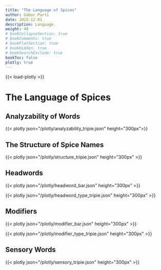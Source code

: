 ```yaml
---
title: "The Language of Spices"
author: Gábor Parti
date: 2022-12-01
description: Language.
weight: 40
# bookCollapseSection: true
# bookComments: true
# bookFlatSection: true
# bookHidden: true
# bookSearchExclude: true
bookToc: false
plotly: true
---
```


{{< load-plotly >}}

# The Language of Spices

## Analyzability of Words
{{< plotly json="/plotly/analyzability_tripie.json" height="300px">}}

## The Structure of Spice Names
{{< plotly json="/plotly/structure_tripie.json" height="300px" >}}

## Headwords
{{< plotly json="/plotly/headword_bar.json" height="300px" >}}

{{< plotly json="/plotly/headword_type_tripie.json" height="300px" >}}

## Modifiers
{{< plotly json="/plotly/modifier_bar.json" height="300px" >}}

{{< plotly json="/plotly/modifier_type_tripie.json" height="300px" >}}

## Sensory Words
{{< plotly json="/plotly/sensory_tripie.json" height="300px" >}}